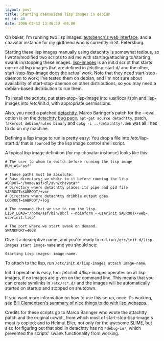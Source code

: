 ```yaml
---
layout: post
title: Starting daemonized lisp images in debian
mt_id: 40
date: 2006-02-12 13:46:39 -08:00
---
```

On baker, I'm running two lisp images: [autobench's web
interface](http://sbcl-test.boinkor.net/bench/), and a chavatar
instance for my girlfriend who is currently in St. Petersburg.

Starting these lisp images manually using detachtty is somewhat
tedious, so I wrote/modified two scripts to aid me with starting/attaching
to/starting swank in/stopping these
images. [lisp-images](http://boinkor.net/lisp/startup/lisp-images) is
an init.d script that starts one or all lisp images that are defined
in /etc/lisp-start.d/ and the other,
[start-stop-lisp-image](http://boinkor.net/lisp/startup/start-stop-lisp-image)
does the actual work. Note that they need start-stop-daemon to work;
I've tested them on debian, and I'm not sure about availability of
start-stop-daemon on other distributions, so you may need a debian-based
distribution to run them.

To install the scripts, put start-stop-lisp-image into /usr/local/sbin
and lisp-images into /etc/init.d, with appropriate permissions.

Also, you need a patched
[detachtty](http://www.cliki.net/detachtty). Marco Baringer's patch
for the --eval option is on the [detachtty bug
page](http://bugs.debian.org/cgi-bin/bugreport.cgi?bug=282640). `apt-get
source detachtty`, patch, `fakeroot debian/rules binary` and `dpkg -i
../detachtty*.deb` was all I had to do on my machine.

Defining a lisp image to run is pretty easy: You drop a file into
/etc/lisp-start.d/ that is `source`d by the lisp image control shell
script.

A typical lisp image definition (for my chavatar instance) looks like
this:

	# The user to whom to switch before running the lisp image
	RUN_AS="asf"

	# these paths must be absolute:
	# Base directory; we chdir to it before running the lisp
	ABROOT="/home/asf/dl/svn/chavatar"
	# Directory where detachtty places its pipe and pid file
	VARROOT=$ABROOT/+var
	# Directory where detachtty dribble output goes
	LOGROOT=$ABROOT/+log

	# The command that we use to run the lisp.
	LISP_LOAD="/home/asf/bin/sbcl --noinform --userinit $ABROOT/+web-userinit.lisp"

	# The port where we start swank on demand.
	SWANKPORT=4008

Give it a descriptive name, and you're ready to roll. run
`/etc/init.d/lisp-images start image-name` and you should see:

	Starting Lisp images: image-name.

To attach to the lisp, run `/etc/init.d/lisp-images attach image-name`.

Init.d operation is easy, too: /etc/init.d/lisp-images operates on all
lisp images, if no images are given on the command line. This means
that you can create symlinks in `/etc/rc*.d/` and the images will be
automatically started on startup and stopped on shutdown.

If you want more information on how to use this setup, once it's
working, see [Bill Clementson's summary of nice things to do with lisp
webapps](http://bc.tech.coop/blog/050608.html).

Credits for these scripts go to Marco Baringer who wrote the attachtty
patch and the original ucwctl, from which most of
start-stop-lisp-image's meat is copied; and to Helmut Eller, not only
for the awesome SLIME, but also for figuring out that sbcl in
detachtty has no `*debug-io*`, which prevented the scripts' swank functionality
from working.
